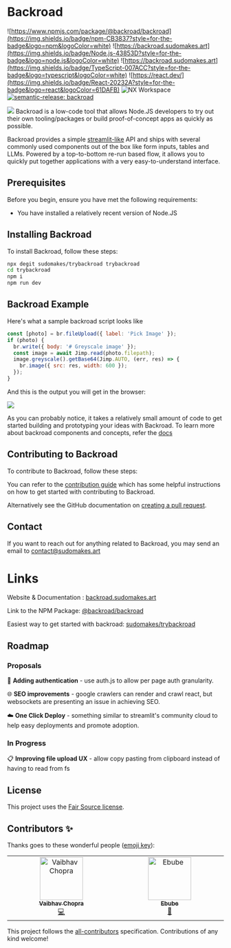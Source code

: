 # Backroad

<!--- These are examples. See https://shields.io for others or to customize this set of shields. You might want to include dependencies, project status and licence info here --->

![https://www.npmjs.com/package/@backroad/backroad](https://img.shields.io/badge/npm-CB3837?style=for-the-badge&logo=npm&logoColor=white)
![https://backroad.sudomakes.art](https://img.shields.io/badge/Node.js-43853D?style=for-the-badge&logo=node.js&logoColor=white)
![https://backroad.sudomakes.art](https://img.shields.io/badge/TypeScript-007ACC?style=for-the-badge&logo=typescript&logoColor=white)
![https://react.dev/](https://img.shields.io/badge/React-20232A?style=for-the-badge&logo=react&logoColor=61DAFB)
![NX Workspace](https://img.shields.io/badge/workspace-143157?style=for-the-badge&logo=NX&logoColor=white)
[![semantic-release: backroad](https://img.shields.io/badge/semantic--release-backroad-06A261?logo=semantic-release)](https://github.com/semantic-release/semantic-release)

<img src="./docs/assets/banner.png">
Backroad is a low-code tool that allows Node.JS developers to try out their own tooling/packages or build proof-of-concept apps as quickly as possible.

Backroad provides a simple [streamlit-like](https://streamlit.io/) API and ships with several commonly used components out of the box like form inputs, tables and LLMs. Powered by a top-to-bottom re-run based flow, it allows you to quickly put together applications with a very easy-to-understand interface.

## Prerequisites

Before you begin, ensure you have met the following requirements:

- You have installed a relatively recent version of Node.JS

## Installing Backroad

To install Backroad, follow these steps:

```bash
npx degit sudomakes/trybackroad trybackroad
cd trybackroad
npm i
npm run dev
```

## Backroad Example

Here's what a sample backroad script looks like

```js
const [photo] = br.fileUpload({ label: 'Pick Image' });
if (photo) {
  br.write({ body: '# Greyscale image' });
  const image = await Jimp.read(photo.filepath);
  image.greyscale().getBase64(Jimp.AUTO, (err, res) => {
    br.image({ src: res, width: 600 });
  });
}
```

And this is the output you will get in the browser:

<img src="./docs/assets/file-upload.
png" />

As you can probably notice, it takes a relatively small amount of code to get started building and prototyping your ideas with Backroad. To learn more about backroad components and concepts, refer the [docs](https://backroad.sudomakes.art/docs/fundamentals/introduction/)

## Contributing to Backroad

<!--- If your README is long or you have some specific process or steps you want contributors to follow, consider creating a separate CONTRIBUTING.md file--->

To contribute to Backroad, follow these steps:

You can refer to the [contribution guide](./Contribution.md) which has some helpful instructions on how to get started with contributing to Backroad.

Alternatively see the GitHub documentation on [creating a pull request](https://help.github.com/en/github/collaborating-with-issues-and-pull-requests/creating-a-pull-request).

<!-- ## Contributors -->

## Contact

If you want to reach out for anything related to Backroad, you may send an email to [contact@sudomakes.art](mailto:contact@sudomakes.art)

# Links

Website & Documentation : [backroad.sudomakes.art](https://backroad.sudomakes.art)

Link to the NPM Package: [@backroad/backroad](https://www.npmjs.com/package/@backroad/backroad)

Easiest way to get started with backroad: [sudomakes/trybackroad](https://github.com/sudomakes/trybackroad)

## Roadmap

### Proposals

🔏 <b>Adding authentication</b> - use auth.js to allow per page auth granularity.

🌐 <b>SEO improvements</b> - google crawlers can render and crawl react, but websockets are presenting an issue in achieving SEO.

☁️ <b>One Click Deploy</b> - something similar to streamlit's community cloud to help easy deployments and promote adoption.

### In Progress
📋 <b>Improving file upload UX</b> - allow copy pasting from clipboard instead of having to read from fs


## License

This project uses the [Fair Source license](./LICENSE).

## Contributors ✨

Thanks goes to these wonderful people ([emoji key](https://allcontributors.org/docs/en/emoji-key)):

<!-- ALL-CONTRIBUTORS-LIST:START - Do not remove or modify this section -->
<!-- prettier-ignore-start -->
<!-- markdownlint-disable -->
<table>
  <tbody>
    <tr>
      <td align="center" valign="top" width="14.28%"><a href="https://github.com/sudo-vaibhav"><img src="https://avatars.githubusercontent.com/u/53619134?v=4?s=100" width="100px;" alt="Vaibhav Chopra"/><br /><sub><b>Vaibhav Chopra</b></sub></a><br /><a href="https://github.com/sudo-vaibhav/backroad/commits?author=sudo-vaibhav" title="Code">💻</a></td>
      <td align="center" valign="top" width="14.28%"><a href="https://ebube-aaron.vercel.app/"><img src="https://avatars.githubusercontent.com/u/53101939?v=4?s=100" width="100px;" alt="Ebube"/><br /><sub><b>Ebube</b></sub></a><br /><a href="https://github.com/sudo-vaibhav/backroad/commits?author=jakusha" title="Documentation">📖</a></td>
    </tr>
  </tbody>
</table>

<!-- markdownlint-restore -->
<!-- prettier-ignore-end -->

<!-- ALL-CONTRIBUTORS-LIST:END -->

This project follows the [all-contributors](https://github.com/all-contributors/all-contributors) specification. Contributions of any kind welcome!

